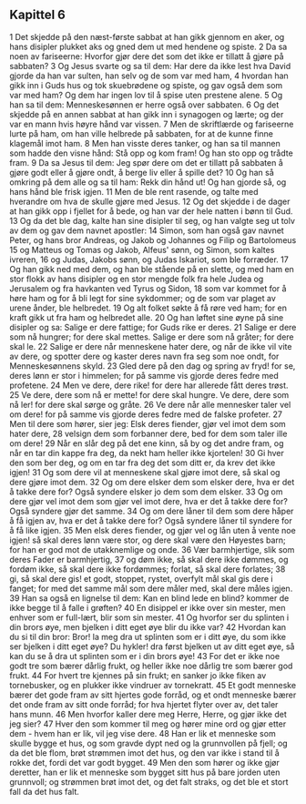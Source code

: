 ## Kapittel 6

1 Det skjedde på den næst-første sabbat at han gikk gjennom en aker, og hans disipler plukket aks og gned dem ut med hendene og spiste.
2 Da sa noen av fariseerne: Hvorfor gjør dere det som det ikke er tillatt å gjøre på sabbaten?
3 Og Jesus svarte og sa til dem: Har dere da ikke lest hva David gjorde da han var sulten, han selv og de som var med ham,
4 hvordan han gikk inn i Guds hus og tok skuebrødene og spiste, og gav også dem som var med ham? Og dem har ingen lov til å spise uten prestene alene.
5 Og han sa til dem: Menneskesønnen er herre også over sabbaten.
6 Og det skjedde på en annen sabbat at han gikk inn i synagogen og lærte; og der var en mann hvis høyre hånd var vissen.
7 Men de skriftlærde og fariseerne lurte på ham, om han ville helbrede på sabbaten, for at de kunne finne klagemål imot ham.
8 Men han visste deres tanker, og han sa til mannen som hadde den visne hånd: Stå opp og kom fram! Og han sto opp og trådte fram.
9 Da sa Jesus til dem: Jeg spør dere om det er tillatt på sabbaten å gjøre godt eller å gjøre ondt, å berge liv eller å spille det?
10 Og han så omkring på dem alle og sa til ham: Rekk din hånd ut! Og han gjorde så, og hans hånd ble frisk igjen.
11 Men de ble rent rasende, og talte med hverandre om hva de skulle gjøre med Jesus.
12 Og det skjedde i de dager at han gikk opp i fjellet for å bede, og han var der hele natten i bønn til Gud.
13 Og da det ble dag, kalte han sine disipler til seg, og han valgte seg ut tolv av dem og gav dem navnet apostler:
14 Simon, som han også gav navnet Peter, og hans bror Andreas, og Jakob og Johannes og Filip og Bartolomeus
15 og Matteus og Tomas og Jakob, Alfeus' sønn, og Simon, som kaltes ivreren,
16 og Judas, Jakobs sønn, og Judas Iskariot, som ble forræder.
17 Og han gikk ned med dem, og han ble stående på en slette, og med ham en stor flokk av hans disipler og en stor mengde folk fra hele Judea og Jerusalem og fra havkanten ved Tyrus og Sidon,
18 som var kommet for å høre ham og for å bli legt for sine sykdommer; og de som var plaget av urene ånder, ble helbredet.
19 Og alt folket søkte å få røre ved ham; for en kraft gikk ut fra ham og helbredet alle.
20 Og han løftet sine øyne på sine disipler og sa: Salige er dere fattige; for Guds rike er deres.
21 Salige er dere som nå hungrer; for dere skal mettes. Salige er dere som nå gråter; for dere skal le.
22 Salige er dere når menneskene hater dere, og når de ikke vil vite av dere, og spotter dere og kaster deres navn fra seg som noe ondt, for Menneskesønnens skyld.
23 Gled dere på den dag og spring av fryd! for se, deres lønn er stor i himmelen; for på samme vis gjorde deres fedre med profetene.
24 Men ve dere, dere rike! for dere har allerede fått deres trøst.
25 Ve dere, dere som nå er mette! for dere skal hungre. Ve dere, dere som nå ler! for dere skal sørge og gråte.
26 Ve dere når alle mennesker taler vel om dere! for på samme vis gjorde deres fedre med de falske profeter.
27 Men til dere som hører, sier jeg: Elsk deres fiender, gjør vel imot dem som hater dere,
28 velsign dem som forbanner dere, bed for dem som taler ille om dere!
29 Når en slår deg på det ene kinn, så by og det andre fram, og når en tar din kappe fra deg, da nekt ham heller ikke kjortelen!
30 Gi hver den som ber deg, og om en tar fra deg det som ditt er, da krev det ikke igjen!
31 Og som dere vil at menneskene skal gjøre imot dere, så skal og dere gjøre imot dem.
32 Og om dere elsker dem som elsker dere, hva er det å takke dere for? Også syndere elsker jo dem som dem elsker.
33 Og om dere gjør vel imot dem som gjør vel imot dere, hva er det å takke dere for? Også syndere gjør det samme.
34 Og om dere låner til dem som dere håper å få igjen av, hva er det å takke dere for? Også syndere låner til syndere for å få like igjen.
35 Men elsk deres fiender, og gjør vel og lån uten å vente noe igjen! så skal deres lønn være stor, og dere skal være den Høyestes barn; for han er god mot de utakknemlige og onde.
36 Vær barmhjertige, slik som deres Fader er barmhjertig,
37 og døm ikke, så skal dere ikke dømmes, og fordøm ikke, så skal dere ikke fordømmes; forlat, så skal dere forlates;
38 gi, så skal dere gis! et godt, stoppet, rystet, overfylt mål skal gis dere i fanget; for med det samme mål som dere måler med, skal dere måles igjen.
39 Han sa også en lignelse til dem: Kan en blind lede en blind? kommer de ikke begge til å falle i grøften?
40 En disippel er ikke over sin mester, men enhver som er full-lært, blir som sin mester.
41 Og hvorfor ser du splinten i din brors øye, men bjelken i ditt eget øye blir du ikke var?
42 Hvordan kan du si til din bror: Bror! la meg dra ut splinten som er i ditt øye, du som ikke ser bjelken i ditt eget øye? Du hykler! dra først bjelken ut av ditt eget øye, så kan du se å dra ut splinten som er i din brors øye!
43 For det er ikke noe godt tre som bærer dårlig frukt, og heller ikke noe dårlig tre som bærer god frukt.
44 For hvert tre kjennes på sin frukt; en sanker jo ikke fiken av tornebusker, og en plukker ikke vindruer av tornekratt.
45 Et godt menneske bærer det gode fram av sitt hjertes gode forråd, og et ondt menneske bærer det onde fram av sitt onde forråd; for hva hjertet flyter over av, det taler hans munn.
46 Men hvorfor kaller dere meg Herre, Herre, og gjør ikke det jeg sier?
47 Hver den som kommer til meg og hører mine ord og gjør etter dem - hvem han er lik, vil jeg vise dere.
48 Han er lik et menneske som skulle bygge et hus, og som gravde dypt ned og la grunnvollen på fjell; og da det ble flom, brøt strømmen imot det hus, og den var ikke i stand til å rokke det, fordi det var godt bygget.
49 Men den som hører og ikke gjør deretter, han er lik et menneske som bygget sitt hus på bare jorden uten grunnvoll; og strømmen brøt imot det, og det falt straks, og det ble et stort fall da det hus falt.
